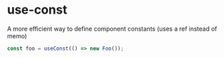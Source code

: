 # use-const

A more efficient way to define component constants (uses a ref instead of memo)

```js
const foo = useConst(() => new Foo());
```
